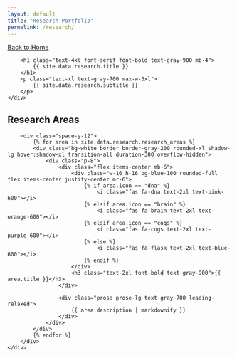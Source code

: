 ```yaml
---
layout: default
title: "Research Portfolio"
permalink: /research/
---
```


<!-- Header -->
<section class="py-12 px-8 bg-gray-50">
    <div class="max-w-6xl mx-auto">
        <a href="/" class="inline-flex items-center text-gray-600 hover:text-gray-900 mb-6 transition-colors">
            <i class="fas fa-arrow-left mr-2"></i>
            Back to Home
        </a>
        
        <h1 class="text-4xl font-serif font-bold text-gray-900 mb-4">
            {{ site.data.research.title }}
        </h1>
        <p class="text-xl text-gray-700 max-w-3xl">
            {{ site.data.research.subtitle }}
        </p>
    </div>
</section>

<!-- Research Areas -->
<section class="py-12 px-8 bg-white">
    <div class="max-w-6xl mx-auto">
        <h2 class="text-3xl font-bold text-gray-900 mb-12 text-center">Research Areas</h2>
        
        <div class="space-y-12">
            {% for area in site.data.research.research_areas %}
            <div class="bg-white border border-gray-200 rounded-xl shadow-lg hover:shadow-xl transition-all duration-300 overflow-hidden">
                <div class="p-8">
                    <div class="flex items-center mb-6">
                        <div class="w-16 h-16 bg-blue-100 rounded-full flex items-center justify-center mr-6">
                            {% if area.icon == "dna" %}
                                <i class="fas fa-dna text-2xl text-pink-600"></i>
                            {% elsif area.icon == "brain" %}
                                <i class="fas fa-brain text-2xl text-orange-600"></i>
                            {% elsif area.icon == "cogs" %}
                                <i class="fas fa-cogs text-2xl text-purple-600"></i>
                            {% else %}
                                <i class="fas fa-flask text-2xl text-blue-600"></i>
                            {% endif %}
                        </div>
                        <h3 class="text-2xl font-bold text-gray-900">{{ area.title }}</h3>
                    </div>
                    
                    <div class="prose prose-lg text-gray-700 leading-relaxed">
                        {{ area.description | markdownify }}
                    </div>
                </div>
            </div>
            {% endfor %}
        </div>
    </div>
</section>

<!-- Include Tailwind CSS -->
<link href="https://cdn.jsdelivr.net/npm/tailwindcss@2.2.19/dist/tailwind.min.css" rel="stylesheet">
<link href="https://cdnjs.cloudflare.com/ajax/libs/font-awesome/6.0.0/css/all.min.css" rel="stylesheet">
